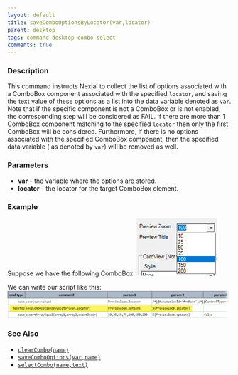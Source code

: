 ```yaml
---
layout: default
title: saveComboOptionsByLocator(var,locator)
parent: desktop
tags: command desktop combo select
comments: true
---
```


### Description
This command instructs Nexial to collect the list of options associated with a ComboBox component associated with the 
specified `locator`, and saving the text value of these options as a list into the data variable denoted as `var`. Note 
that if the specific component is not a ComboBox or is not enabled, the corresponding step will be considered as FAIL.
If there are more than 1 ComboBox component matching to the specified `locator` then only the first ComboBox will be
considered. Furthermore, if there is no options associated with the specified ComboBox component, then the specified 
data variable ( as denoted by `var`) will be removed as well.


### Parameters
- **var** - the variable where the options are stored.
- **locator** - the locator for the target ComboBox element.


### Example
Suppose we have the following ComboBox:
![](image/saveComboOptions_02.png)

We can write our script like this:
![](image/saveComboOptionsByLocator_01.png)


### See Also
- [`clearCombo(name)`](clearCombo(name))
- [`saveComboOptions(var,name)`](saveComboOptions(var,name))
- [`selectCombo(name,text)`](selectCombo(name,text))
